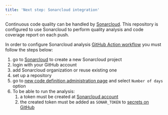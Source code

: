 ```yaml
---
title: 'Next step: Sonarcloud integration'
---
```


Continuous code quality can be handled by [Sonarcloud](https://sonarcloud.io/). This repository is configured to use Sonarcloud to perform quality analysis and code coverage report on each push.

In order to configure Sonarcloud analysis [GitHub Action workflow](https://github.com/NMannall/baklava/blob/main/.github/workflows/sonarcloud.yml) you must follow the steps below:

1. go to [Sonarcloud](https://sonarcloud.io/projects/create) to create a new Sonarcloud project
1. login with your GitHub account
1. add Sonarcloud organization or reuse existing one
1. set up a repository
1. go to [new code definition administration page](https://sonarcloud.io/project/new_code?id=NMannall_baklava) and select `Number of days` option
1. To be able to run the analysis:
   1. a token must be created at [Sonarcloud account](https://sonarcloud.io/account/security/)
   1. the created token must be added as `SONAR_TOKEN` to [secrets on GitHub](https://github.com/NMannall/baklava/settings/secrets/actions)
